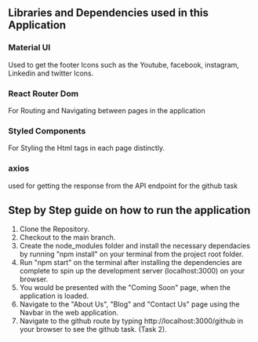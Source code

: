 ## Libraries and Dependencies used in this Application

### Material UI
Used to get the footer Icons such as the Youtube, facebook, instagram, Linkedin and twitter Icons.

### React Router Dom 
For Routing and Navigating between pages in the application

### Styled Components 
For Styling the Html tags in each page distinctly.

### axios
used for getting the response from the API endpoint for the github task


## Step by Step guide on how to run the application

1. Clone the Repository.
2. Checkout to the main branch.
3. Create the node_modules folder and install the necessary dependacies by running "npm install" on your terminal from the project root folder.
4. Run "npm start" on the terminal after installing the dependencies are complete to spin up the development server (localhost:3000) on your browser.
5. You would be presented with the "Coming Soon" page, when the application is loaded.
6. Navigate to the "About Us", "Blog" and "Contact Us" page using the Navbar in the web application.
7. Navigate to the github route by typing http://localhost:3000/github in your browser to see the github task. (Task 2).

